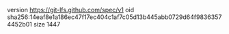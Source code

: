 version https://git-lfs.github.com/spec/v1
oid sha256:14eaf8e1a186ec47f17ec404c1af7c05d13b445abb0729d64f98363574452b01
size 1447
